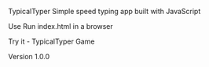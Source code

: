 TypicalTyper
Simple speed typing app built with JavaScript

Use
Run index.html in a browser

Try it - TypicalTyper Game

Version
1.0.0

